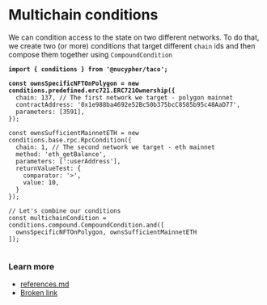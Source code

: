# Multichain conditions

We can condition access to the state on two different networks. To do that, we create two (or more) conditions that target different `chain` ids and then compose them together using `CompoundCondition`

<pre class="language-typescript"><code class="lang-typescript"><strong>import { conditions } from '@nucypher/taco';
</strong><strong>
</strong><strong>const ownsSpecificNFTOnPolygon = new conditions.predefined.erc721.ERC721Ownership({
</strong>  chain: 137, // The first network we target - polygon mainnet
  contractAddress: '0x1e988ba4692e52Bc50b375bcC8585b95c48AaD77',
  parameters: [3591],
});

const ownsSufficientMainnetETH = new conditions.base.rpc.RpcCondition({
  chain: 1, // The second network we target - eth mainnet
  method: 'eth_getBalance',
  parameters: [':userAddress'],
  returnValueTest: {
    comparator: '>',
    value: 10,
  }
});

// Let's combine our conditions
const multichainCondition = conditions.compound.CompoundCondition.and([
  ownsSpecificNFTOnPolygon, ownsSufficientMainnetETH
]);

</code></pre>

### Learn more&#x20;

* [references.md](../../../references.md "mention")
* [Broken link](broken-reference "mention")
